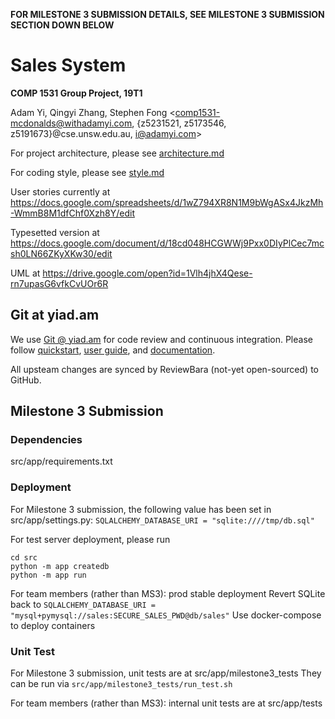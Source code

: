**FOR MILESTONE 3 SUBMISSION DETAILS, SEE MILESTONE 3 SUBMISSION SECTION DOWN BELOW**

# Sales System
**COMP 1531 Group Project, 19T1**

Adam Yi, Qingyi Zhang, Stephen Fong <comp1531-mcdonalds@withadamyi.com, {z5231521, z5173546, z5191673}@cse.unsw.edu.au, i@adamyi.com>

For project architecture, please see [architecture.md](docs/architecture.md)

For coding style, please see [style.md](docs/style.md)

User stories currently at https://docs.google.com/spreadsheets/d/1wZ794XR8N1M9bWgASx4JkzMh-WmmB8M1dfChf0Xzh8Y/edit

Typesetted version at https://docs.google.com/document/d/18cd048HCGWWj9Pxx0DIyPlCec7mcsh0LN66ZKyXKw30/edit

UML at https://drive.google.com/open?id=1Vlh4jhX4Qese-rn7upasG6vfkCvUOr6R

## Git at yiad.am

We use [Git @ yiad.am](https://git.yiad.am) for code review and continuous integration. Please follow [quickstart](https://git.yiad.am/review/Documentation/intro-gerrit-walkthrough.html), [user guide](https://git.yiad.am/review/Documentation/intro-user.html), and [documentation]( https://git.yiad.am/review/Documentation/index.html).

All upsteam changes are synced by ReviewBara (not-yet open-sourced) to GitHub.

## Milestone 3 Submission

### Dependencies

src/app/requirements.txt

### Deployment

For Milestone 3 submission, the following value has been set in src/app/settings.py: `SQLALCHEMY_DATABASE_URI = "sqlite:////tmp/db.sql"`

For test server deployment, please run
```
cd src
python -m app createdb
python -m app run
```

For team members (rather than MS3): prod stable deployment
Revert SQLite back to `SQLALCHEMY_DATABASE_URI = "mysql+pymysql://sales:SECURE_SALES_PWD@db/sales"`
Use docker-compose to deploy containers

### Unit Test

For Milestone 3 submission, unit tests are at src/app/milestone3_tests
They can be run via `src/app/milestone3_tests/run_test.sh`

For team members (rather than MS3): internal unit tests are at src/app/tests
